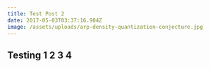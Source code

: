 ```yaml
---
title: Test Post 2
date: 2017-05-03T03:37:16.904Z
image: /assets/uploads/arp-density-quantization-conjecture.jpg
---
```

## Testing 1 2 3 4

